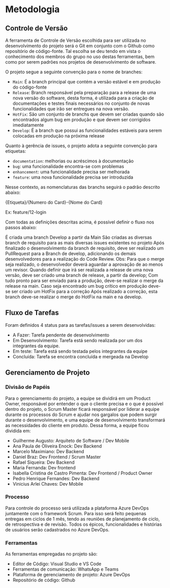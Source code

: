 
# Metodologia

## Controle de Versão

A ferramenta de Controle de Versão escolhida para ser utilizada no desenvolvimento do projeto será o Git em conjunto com o Github como repositório de código-fonte. Tal escolha se deu tendo em vista o conhecimento dos membros do grupo no uso destas ferramentas, bem como por serem padrões nos projetos de desenvolvimento de software.

O projeto segue a seguinte convenção para o nome de branches:

- `Main`: É a branch principal que contém a versão estável e em produção do código-fonte
- `Release`: Branch responsável pela preparação para a release de uma nova versão do software, desta forma, é utilizada para a criação de documentações e testes finais necessários no conjunto de novas funcionalidades que irão ser entregues na nova versão.
- `HotFix`: São um conjunto de branchs que devem ser criadas quando são encontrados algum bug em produção e que devem ser corrigidos imediatamente
- `Develop`: É a branch que possui as funcionalidades estáveis para serem colocadas em produção na próxima release

Quanto à gerência de issues, o projeto adota a seguinte convenção para
etiquetas:

- `documentation`: melhorias ou acréscimos à documentação
- `bug`: uma funcionalidade encontra-se com problemas
- `enhancement`: uma funcionalidade precisa ser melhorada
- `feature`: uma nova funcionalidade precisa ser introduzida

Nesse contexto, as nomenclaturas das branchs seguirá o padrão descrito abaixo:

{Etiqueta}/{Numero do Card}-{Nome do Card}

Ex: feature/12-login

Com todas as definições descritas acima, é possível definir o fluxo nos passos abaixo:

É criada uma branch Develop a partir da Main
São criadas as diversas branch de requisito para as mais diversas issues existentes no projeto
Após finalizado o desenvolvimento da branch de requisito, deve ser realizado um PullRequest para a Branch de develop, adicionando os demais desenvolvedores para a realização do Code Review.
Obs: Para que o merge seja realizado, o desenvolvedor deverá aguardar a aprovação de ao menos um revisor.
Quando definir que irá ser realizada a release de uma nova versão, deve ser criado uma branch de release, a partir da develop;
Com tudo pronto para ser enviado para a produção, deve-se realizar o merge da release na main.
Caso seja encontrado um bug crítico em produção deve-se ser criado um HotFix para a correção
Após realizado a correção, esta branch deve-se realizar o merge do HotFix na main e na develop.

## Fluxo de Tarefas

Foram definidos 4 status para as tarefas/issues a serem desenvolvidas:

- A Fazer: Tarefa pendente de desenvolvimento
- Em Desenvolvimento: Tarefa está sendo realizada por um dos integrantes da equipe.
- Em teste: Tarefa está sendo testada pelos integrantes da equipe
- Concluída: Tarefa se encontra concluída e mergeada na Develop

## Gerenciamento de Projeto

### Divisão de Papéis

Para o gerenciamento do projeto, a equipe se dividirá em um  Product Owner, responsável por entender o que o cliente precisa e o que é possível dentro do projeto, o Scrum Master ficará responsável por liderar a equipe durante os processos do Scrum e ajudar nos gargalos que podem surgir durante o desenvolvimento, e uma equipe de desenvolvimento transformará as necessidades do cliente em produto. Dessa forma, a equipe ficou dividida em:

- Guilherme Augusto: Arquiteto de Software / Dev Mobile
- Ana Paula de Oliveira Enock: Dev Backend
- Marcelo Maximiano: Dev Backend
- Daniel Braz: Dev Frontend / Scrum Master
- Rafael Siqueira: Dev Backend
- Maria Fernanda: Dev frontend
- Isabella Cristina de Castro Pimenta: Dev Frontend / Product Owner
- Pedro Henrique Fernandes: Dev Backend
- Vinicius Arlei Chaves: Dev Mobile

### Processo

Para controle do processo será utilizada a plataforma Azure DevOps juntamente com o framework Scrum. Para isso será feito pequenas entregas em ciclos de 1 mês, tendo as reuniões de planejamento de ciclo, de retrospectiva e de revisão. Todos os épicos, funcionalidades e histórias de usuários serão cadastrados no Azure DevOps.

### Ferramentas

As ferramentas empregadas no projeto são:

- Editor de Código: Visual Studio e VS Code
- Ferramentas de comunicação: WhatsApp e Teams
- Plataforma de gerenciamento de projeto: Azure DevOps
- Repositório de código: Github
